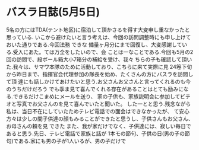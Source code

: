# バスラ日誌(5月5日)

5名の方にはTDA(テント地区)に宿泊して頂かさるを得す大変申し重なかったと思っている.
いこから避けたいと言う考えは、今回の訪問調整時にも申し上けておいた通りである.今回法務
できな
備量ヶ月分にまで回復し、大変感謝している.受入にあた。ては万全をしたいので、会
ことは一なことである.今回も5月の2回の訪問で、段ボール箱大小7箱分の補給を受け、我々
ちらの子も確認して頂いた.我々は、サマワ本隊のために活動しており、こちらに来て実際に見
24箞下旬から昨日まで、指揮官会代理参加の隊長を始め、たくさんの方にバスラを訪問して頂
達にも話しかけてあけたいと思う.お父さんお父さんと言ってくれるのも今のうちだけだろう
でも季ま見て喜んでくれる存在があることはとても励みになる.できるだけこまめにメールを送り、
家の子供も、家族説明会に参加してビテオと写真でお父さんのを見て喜んでいたと聞いた。
した一とと思う.残念ながら私は、当日不在にしていたためテレビ電話での面会はできなかったが、
て安心
方々は少しの間子供達の顔もみることができたと思うし、子供さんもお父さん、お母さんの頼を見
できた
また、我が家だけでなく、子供達には、寂しい毎日であると思う.先日、テレビ電話で家族と話が
1本モの節句、子供の日(男の子の節句)である.家にも男の子が1人いるが、男の子だけで
